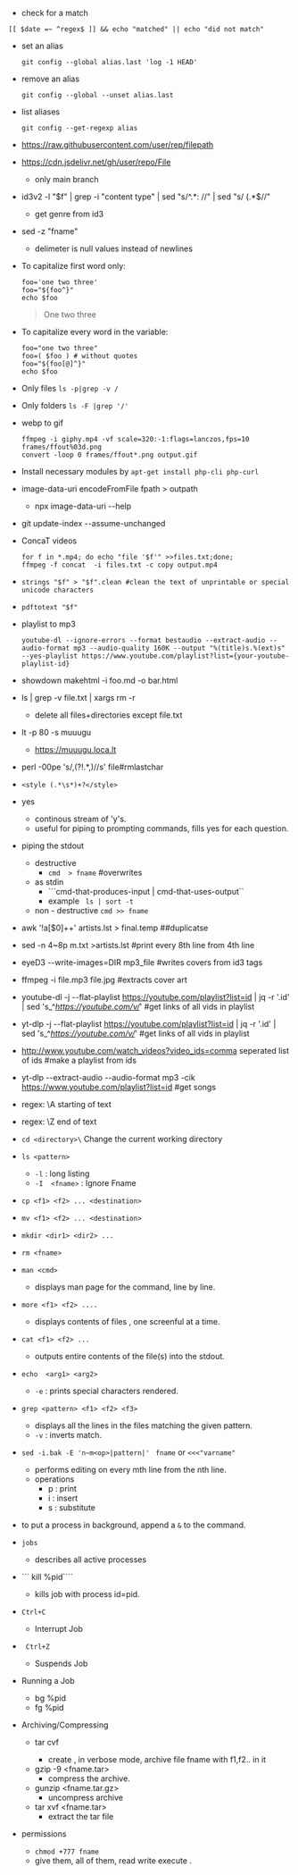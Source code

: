 <!-- Required extensions: pymdownx.betterem, pymdownx.tilde, pymdownx.emoji, pymdownx.tasklist, pymdownx.superfences -->
+ check for a match
```
[[ $date =~ ^regex$ ]] && echo "matched" || echo "did not match"
```
+ set an alias
	```
	git config --global alias.last 'log -1 HEAD'
	```
+ remove an alias
	```
	git config --global --unset alias.last
	```
+ list aliases
	```
	git config --get-regexp alias
	```
+ https://raw.githubusercontent.com/user/rep/filepath
+ https://cdn.jsdelivr.net/gh/user/repo/File
	+ only main branch
+ id3v2 -l "$f" | grep -i "content type" | sed "s/^.*: //" | sed "s/ (.*$//"
	+ get genre from id3

+ sed -z "fname"
	+ delimeter is null values instead of newlines
+ To capitalize first word only:
	```
	foo='one two three'
	foo="${foo^}"
	echo $foo
	```
    > One two three

+ To capitalize every word in the variable:
	```
	foo="one two three"
	foo=( $foo ) # without quotes
	foo="${foo[@]^}"
	echo $foo
	```

+ Only files
	```ls -p|grep -v /```
+ Only folders
	```ls -F |grep '/' ```
+ webp to gif
	```mkdir frames
	ffmpeg -i giphy.mp4 -vf scale=320:-1:flags=lanczos,fps=10 frames/ffout%03d.png
	convert -loop 0 frames/ffout*.png output.gif

+ Install necessary modules by `apt-get install php-cli php-curl`
+ image-data-uri encodeFromFile fpath > outpath
	+ npx image-data-uri --help
+ git update-index --assume-unchanged <path>
+ ConcaT videos
	```
	for f in *.mp4; do echo "file '$f'" >>files.txt;done;
	ffmpeg -f concat  -i files.txt -c copy output.mp4
	```
+ ```strings "$f" > "$f".clean #clean the text of unprintable or special unicode characters```
+ ```pdftotext "$f"```
+  playlist to mp3
	```
	youtube-dl --ignore-errors --format bestaudio --extract-audio --audio-format mp3 --audio-quality 160K --output "%(title)s.%(ext)s" --yes-playlist https://www.youtube.com/playlist?list={your-youtube-playlist-id}
	```
+ showdown makehtml -i foo.md -o bar.html
+ ls | grep -v file.txt | xargs rm -r
	+ delete all files+directories except file.txt
+ lt -p 80 -s muuugu
	+ https://muuugu.loca.lt
+ perl -00pe 's/,(?!.*,)//s' file#rmlastchar
+ ```<style (.*\s*)+?</style>```
+ yes
	+ continous stream of 'y's.
	+ useful for piping to prompting commands, fills yes for each question.
+ piping the stdout
	+ destructive
		+ ``` cmd  > fname ```  #overwrites
	+ as stdin
		+ ```cmd-that-produces-input | cmd-that-uses-output``
		+ example ``` ls | sort -t```
	+ non - destructive
	 		``` cmd >> fname ```
+ awk '!a[$0]++' artists.lst > final.temp ##duplicatse
+ sed -n 4~8p m.txt  >artists.lst #print every 8th line from 4th line
+ eyeD3 --write-images=DIR mp3_file  #writes covers from id3 tags
+ ffmpeg -i file.mp3 file.jpg  #extracts cover art
+ youtube-dl   -j --flat-playlist https://youtube.com/playlist?list=id | jq -r '.id' | sed 's_^_https://youtube.com/v/_' #get links of all vids in playlist
+ yt-dlp -j --flat-playlist https://youtube.com/playlist?list=id | jq -r '.id' | sed 's_^_https://youtube.com/v/_' #get links of all vids in playlist
+ http://www.youtube.com/watch_videos?video_ids=comma seperated list of ids #make a playlist from ids
+ yt-dlp  --extract-audio --audio-format mp3 -cik https://www.youtube.com/playlist?list=id #get songs
+ regex: \A starting of text
+ regex: \Z end of text
+ ```cd <directory>\```
	Change the current working directory
+ ```ls <pattern>```
	+ ```-l``` : long listing
	+ ```-I	 <fname>``` : Ignore Fname
+ ```cp <f1> <f2> ... <destination>```
+ ```mv <f1> <f2> ... <destination>```
+ ```mkdir <dir1> <dir2> ...```
+ ```rm <fname>```
+ ```man <cmd>```
	+ displays man page for the command, line by line.
+ ```more <f1> <f2> ....```
	+ displays contents of files , one screenful at a time.
+ ```cat <f1> <f2> ...```
	+ outputs entire contents of the file(s) into the stdout.
+ ```echo  <arg1> <arg2>```
	+ ```-e``` : prints special characters rendered.
+ ```grep <pattern> <f1> <f2> <f3>```
	+ displays all the lines in the files matching the given pattern.
	+ ```-v``` : inverts match.
+ ```sed -i.bak -E 'n~m<op>|pattern|' ``` ```fname``` or ```<<<"varname"```
	+ performs editing on every mth line from the nth line.
	+ operations
		+ p : print
		+ i : insert
		+ s : substitute

+ to put a process in background, append a ```&``` to the command.
+ ```jobs```
	+ describes all active processes
+  ``` kill %pid````
	+ kills job with process id=pid.
+ ```Ctrl+C```
	+ Interrupt Job
+ ``` Ctrl+Z```
	+ Suspends Job
+ Running a Job
	+ bg %pid
	+ fg %pid
+ Archiving/Compressing
	+ tar cvf <fname> <f1> <f2> <f3>
		+ create , in verbose mode, archive file fname with f1,f2.. in it
	+ gzip -9 <fname.tar>
		+ compress the archive.
	+ gunzip <fname.tar.gz>
		+ uncompress archive
	+ tar xvf <fname.tar>
		+ extract the tar file
+ permissions
	+ ```chmod +777 fname```
	+ give them, all of them, read write execute .